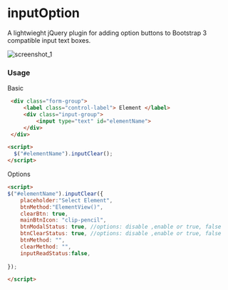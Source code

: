 # inputOption

A lightwieght jQuery plugin for adding option buttons to Bootstrap 3 compatible input text boxes.

![screenshot_1](https://user-images.githubusercontent.com/16623041/36778634-54bac9f6-1c93-11e8-8bab-2f87345807cd.png)

### Usage

Basic
```html
 <div class="form-group">
     <label class="control-label"> Element </label>
     <div class="input-group">         
         <input type="text" id="elementName">
     </div>
 </div>
```
```html
<script>
  $("#elementName").inputClear();
</script>
```
Options

```html
<script>
$("#elementName").inputClear({
    placeholder:"Select Element",
    btnMethod:"ElementView()",
    clearBtn: true,
    mainBtnIcon: "clip-pencil",
    btnModalStatus: true, //options: disable ,enable or true, false
    btnClearStatus: true, //options: disable ,enable or true, false
    btnMethod: "", 
    clearMethod: "",
    inputReadStatus:false,
    
});

</script>
```
